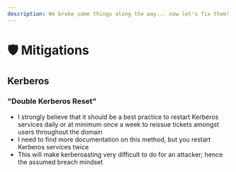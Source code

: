 ```yaml
---
description: We broke some things along the way... now let's fix them!
---
```


# 🛡 Mitigations

## Kerberos

### "Double Kerberos Reset"

* I strongly believe that it should be a best practice to restart Kerberos services daily or at minimum once a week to reissue tickets amongst users throughout the domain
* I need to find more documentation on this method, but you restart Kerberos services twice
* This will make kerberoasting very difficult to do for an attacker; hence the assumed breach mindset
